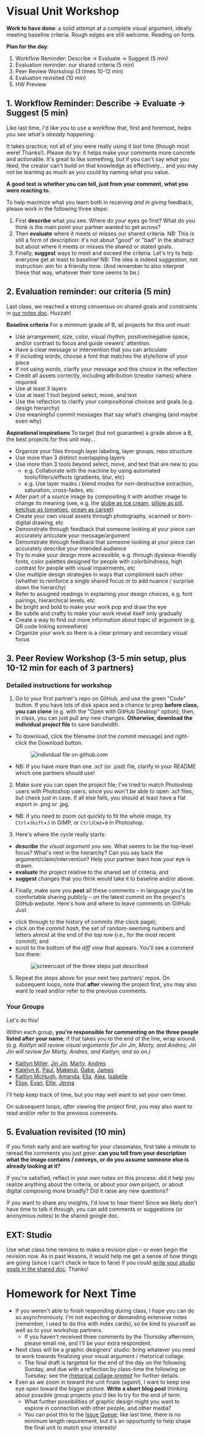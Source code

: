 
# Visual Unit Workshop

**Work to have done**: a solid attempt at a complete visual argument, ideally meeting baseline criteria. Rough edges are still welcome. Reading on fonts.


**Plan for the day**:

1. Workflow Reminder: Describe -> Evaluate -> Suggest (5 min)
2. Evaluation reminder: our shared criteria (5 min)
3. Peer Review Workshop (3 times 10-12 min)
4. Evaluation revisited (10 min)
5. HW Preview

<!--
<div class="alert alert-danger" role="alert">
<details><summary><span class="glyphicon glyphicon-exclamation-sign" aria-hidden="true"></span>
  <span class="sr-only">Heads up:</span> Important note about file types and non-GIMP users</summary>
<p>Several of you had asked about the possibility of working with Photoshop or Illustrator, which I said was fine as long as it matched your career goals. However, that does throw a potential wrench into workshop plans, I've just realized: everyone needs to be able to open each other's files.</p>

<p>SOLUTION FOR GIMP USERS:<br/>
Luckily, <strong>GIMP can open .psd (Photoshop) and .ai (Illustrator) files.</strong> So in that direction, we should be fine – GIMP-users, you just need to know to look for one of those two file extensions. </p>

<p>SOLUTION FOR NON-GIMP USERS: <br/>
Unfortunately, I believe that <strong>Photoshop can <em>not</em> open an .xcf file</strong>. Therefore, the best way to see your partners' drafts is to <em>please make sure you have a copy of GIMP installed</em> before today's class – even if you're working with another program for this project.</p>

<p>BACKUP "SOLUTION" FOR EVERYONE: <br/>
As a failsafe, everyone should make sure your repos <strong>include an exported flat image (.png) and take a screenshot</strong> of the most current version of your project. That way, even if the rich, layered version isn't working, your partners will at least have something to look at.</p>

<p>Thanks, and sorry about the lateness of this realization!</p>
</details>
</div>
-->


## 1. Workflow Reminder: Describe -> Evaluate -> Suggest (5 min)

Like last time, I'd like you to use a workflow that, first and foremost, *helps you see what's already happening.*  

It takes practice; not all of you were really using it last time (though most were! Thanks!). Please do try: it helps make your comments more concrete and actionable. It's great to like something, but if you can't say *what* you liked, the creator can't build on that knowledge as effectively... and *you* may not be learning as much as you could by naming what you value.

**A good test is whether you can tell, just from your comment, what you were reacting to.**

To help maximize what you learn both in receiving _and in giving_ feedback, please work in the following three steps:

<div class="alert alert-info">
<ol>
   <li>First <strong>describe</strong> what you see. Where do your eyes go first? What do you think is the main point your partner wanted to get across?</li>
   <li>Then <strong>evaluate</strong> where it meets or misses our shared criteria. NB: This is still a form of description: it's not about "good" or "bad" in the abstract but about where it meets or misses the shared or stated goals.</li>
   <li>Finally, <strong>suggest</strong> ways to meet and exceed the criteria. Let's try to help everyone get at least to baseline! NB: The idea is indeed <em>suggestion</em>, not instruction: aim for a friendly tone. (And remember to also interpret these that way, whatever their tone seems to be.)</li>
</ol>
</div>

<!-- I have here to return to you the index cards from the audio unit – not from the comments you *received*, but the comments you *gave*. Read them over. Were you doing describe/evaluate/suggest? For example, **can you tell from the cards what you were reacting to**? If so, be proud! See if you can do it again in a new sensory mode. If not, strive to level up today: **train your attention to see, and describe, before judging.** -->


## 2. Evaluation reminder: our criteria (5 min)
Last class, we reached a strong consensus on shared goals and constraints in [our notes doc](http://bit.ly/{{site.course.slugterm}}-notes#heading=h.g4l54sdnfu3n). Huzzah! <!-- Let's just look at these together briefly, to make sure there are no surprises. -->

<!-- Can we go alphabetically through the Participants window, reading aloud, one bullet each? (Ask questions, if you have them, as we go.) -->

**Baseline criteria**
For a minimum grade of B, all projects for this unit must:

* Use arrangement, size, color, visual rhythm, positive/negative space, and/or contrast to focus and guide viewers' attention.
* Have a clear message or intervention that you can articulate
* If including words, choose a font that matches the style/tone of your piece
* If not using words, clarify your message and this choice in the reflection
* Credit all assets correctly, including attribution (creator names) where required
* Use at least 3 layers
* Use at least 1 tool beyond select, move, and text
* Use the reflection to clarify your compositional choices and goals (e.g. design hierarchy)
* Use meaningful commit messages that say what’s changing (and maybe even why)


**Aspirational inspirations**
To target (but not guarantee) a grade above a B, the best projects for this unit may...

* Organize your files through layer labeling, layer groups, repo structure
* Use more than 3 distinct overlapping layers
* Use more than 3 tools beyond select, move, and text that are new to you
  - e.g. Collaborate with the machine by using automated tools/filters/effects (gradients, blur, etc)
  - e.g. Use layer masks / blend modes for non-destructive extraction, saturation, cross-fades, etc
* Alter part of a source image by compositing it with another image to change its meaning (see, e.g. the [globe as ice cream](https://github.com/benmiller314/cdm2021spring/issues/6#issuecomment-781038538), [pillow as pill](https://github.com/benmiller314/cdm2022spring/issues/6#issuecomment-781522661), [ketchup as tomatoes](https://github.com/benmiller314/cdm2020fall/issues/7#issuecomment-698522176), [ocean as carpet](https://github.com/benmiller314/cdm2020fall/issues/7#issuecomment-698534979))
* Create your own visual assets through photography, scanned or born-digital drawing, etc
* Demonstrate through feedback that someone looking at your piece can accurately articulate your message/argument
* Demonstrate through feedback that someone looking at your piece can accurately describe your intended audience
* Try to make your design more accessible, e.g. through dyslexia-friendly fonts, color palettes designed for people with colorblindness, high contrast for people with visual impairments, etc
* Use multiple design strategies in ways that compliment each other (whether to reinforce a single shared focus or to add nuance / surprise down the hierarchy)
* Refer to assigned readings in explaining your design choices, e.g. font pairings, hierarchical levels, etc
* Be bright and bold to make your work pop and draw the eye
* Be subtle and crafty to make your work reveal itself only gradually
* Create a way to find out more information about topic of argument (e.g. QR code linking somewhere)
* Organize your work so there is a clear primary and secondary visual focus



## 3. Peer Review Workshop (3-5 min setup, plus 10-12 min for each of 3 partners)

### Detailed instructions for workshop

1. Go to your first partner's repo on GitHub, and use the green "Code" button. If you have lots of disk space and a chance to prep **before class, you can clone** (e.g. with the "Open with GitHub Desktop" option); then, in class, you can just pull any new changes. **Otherwise, download the individual project file** to save bandwidth.
  - To download, click the filename (not the commit message) and right-click the Download button. <figure><img src="../assets/img/github--download-one-file.png" alt="individual file on github.com"/></figure>
  - NB: If you have more than one .xcf (or .psd) file, clarify in your README which one partners should use!


2. Make sure you can open the project file; I've tried to match Photoshop users with Photoshop users, since you won't be able to open .xcf files, but check just in case. If all else fails, you should at least have a flat export in .png or .jpg.
  - NB: If you need to zoom out quickly to fit the whole image, try `Ctrl`+`Shift`+`J` in GIMP, or `Ctrl`/`Cmd`+`0` in Photoshop.

3. Here's where the cycle really starts:
  - _**describe** the visual argument you see._ What seems to be the top-level focus? What's next in the hierarchy? Can you say back the argument/claim/intervention? Help your partner learn how your eye is drawn.
  - **evaluate** the project relative to the shared set of criteria, and
  - **suggest** changes that you think would take it to baseline and/or above.

4. Finally, make sure you **post** all these comments – in language you'd be comfortable sharing publicly – on the latest commit on the project's GitHub website. Here's how and where to leave comments on GitHub: Just
  - click through to the history of commits (the clock page);
  - click on the _commit hash_, the set of random-seeming numbers and letters almost at the end of the top row (i.e., for the most recent commit); and
  - scroll to the bottom of the _diff view_ that appears. You'll see a comment box there: <figure role="figure"><img src="../assets/img/github--comment-on-commit.gif" alt="screencast of the three steps just described" title="GIF made with LICEcap: https://www.cockos.com/licecap/" /></figure>

5. Repeat the steps above for your next two partners' repos. On subsequent loops, note that **after** viewing the project first, you may also want to read and/or refer to the previous comments.

### Your Groups
<div class="alert alert-success">
Let's do this!
</div>

Within each group, **you're responsible for commenting on the three people listed after your name**; if that takes you to the end of the line, wrap around. _(e.g. Kaitlyn will review visual arguments for Jin Jin, Marty, and Andres; Jin Jin will review for Marty, Andres, and Kaitlyn; and so on.)_

<!-- NB: If one of your partners has not yet posted a draft, reclaim that time for an EXT: Studio, but try (if you can) to loop back later this week: we're trying to accommodate Flex@Pitt. -->

* <a href='https://github.com/kfm24/visual-argument-2022spring'>Kaitlyn Miller</a>, <a href='https://github.com/19jinjinwu/visual-argument-2022spring'>Jin Jin</a>, <a href='https://github.com/mknuth5/visual-argument-2022spring'>Marty</a>, <a href='https://github.com/andrestrujillo11/visual-argument-2022spring'>Andres</a>
* <a href='https://github.com/KatelynKunzmann/visual-argument-2022spring'>Katelyn K</a>, <a href='https://github.com/paullewis2013/visual-argument-2022spring'>Paul</a>, <a href='https://github.com/Mapatterson379/visual-argument-2022spring'>Makenzi</a>, <a href='https://github.com/glittaua/visual-argument-2022spring'>Gabe</a>, <a href='https://github.com/jsw64/visual-argument-2022spring'>James</a>
* <a href='https://github.com/kaitlynmchugh/visual-argument-2022spring'>Kaitlyn McHugh</a>, <a href='https://github.com/aej37/visual-argument-2022spring'>Amanda</a>, <a href='https://github.com/ellagrant/visual-argument-2022spring'>Ella</a>, <a href='https://github.com/alocampo/visual-argument-2022spring'>Alex</a>, <a href='https://github.com/isabellebautista/visual-argument-2022spring'>Isabelle</a>
* <a href='https://github.com/elisewebb6/visual-argument-2022spring'>Elise</a>, <a href='https://github.com/evankozierok/visual-argument-2022spring'>Evan</a>, <a href='https://github.com/ellsimm/visual-argument-2022spring'>Ellie</a>, <a href='https://github.com/jennakupferschmid/visual-argument-2022spring'>Jenna</a>

<!-- <div class="alert alert-warning">
<p>If you're participating asynchronously, please try to complete your review by the end of Saturday night, so your partners can have some weekend time (when most of you said you have more time to work) with your feedback in mind. Friday would be even better.</p>

<p>If that's just not possible (and I understand how that might be the case), let me know asap and I'll make sure the others get my feedback in the meantime. Monday night is about the latest it might still be helpful, so that's the official async participation deadline; just confirm that you've pulled the latest version whenever you start.</p>
</div> -->


I'll help keep track of time, but you may well want to set your own timer.
<!--
first rotation starts
second rotation starts
third rotation starts
-->

<div class="alert alert-info">
On subsequent loops, <em>after</em> viewing the project first, you may also want to read and/or refer to the previous comments.</div>




## 5. Evaluation revisited (10 min)
If you finish early and are waiting for your classmates, first take a minute to reread the comments you just *gave*: **can you tell from your description what the image contains / conveys, or do you assume someone else is already looking at it?**

If you're satisfied, reflect in your own notes on this process: did it help you realize anything about the criteria, or about your own project, or about digital composing more broadly? Did it raise any new questions?

If you want to share any insights, I'd love to hear them! Since we likely don't have time to talk it through, you can add comments or suggestions (or anonymous notes) to the shared google doc.


## EXT: Studio
Use what class time remains to make a revision plan – or even begin the revision now. As in past lessons, it would help me get a sense of how things are going (since I can't check in face to face) if you could [write your studio goals in the shared doc](https://bit.ly/{{site.course.slugterm}}-notes). Thanks!




# Homework for Next Time

* If you weren't able to finish responding during class, I hope you can do so asynchronously. I'm not expecting or demanding extensive notes (remember, I used to do this with index cards), so be kind to yourself as well as to your workshop partners.
  - If you haven't received three comments by the Thursday afternoon, please email me, and I'll be your extra respondent.
* Next class will be a graphic designers' studio: bring whatever you need to work towards finalizing your visual argument / rhetorical collage.
  - The final draft is targeted for the end of the day on the following Sunday, and due with a reflection by class-time the following on Tuesday; see the [rhetorical collage prompt](https://github.com/benmiller314/visual-argument-2022spring#deadlines-and-products) for further details.
* Even as we zoom in toward the unit finale (again!), I want to keep one eye open toward the bigger picture. **Write a short blog post** thinking about possible group projects you'd like to try for the end of term.
  - What further possibilities of graphic design might you want to explore in connection with other people, and other media?
  - You can post this to the [Issue Queue]({{site.github.issues_url}}); like last time, there is no minimum length requirement, but it's an opportunity to help shape the final unit to match your interests!

